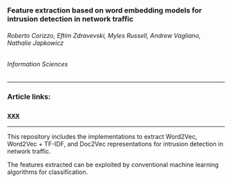### Feature extraction based on word embedding models for intrusion detection in network traffic
###### Roberto Corizzo, Eftim Zdravevski, Myles Russell, Andrew Vagliano, Nathalie Japkowicz
###### Information Sciences  
------
### Article links:  
### [xxx](https://www.xxx.com/)  

------  
This repository includes the implementations to extract Word2Vec, Word2Vec + TF-IDF, and Doc2Vec representations for intrusion detection in network traffic.

The features extracted can be exploited by conventional machine learning algorithms for classification.
